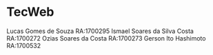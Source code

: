 # TecWeb
Lucas Gomes de Souza RA:1700295
Ismael Soares da Silva Costa RA:1700272
Ozias Soares da Costa RA:1700273
Gerson Ito Hashimoto RA:1700532
